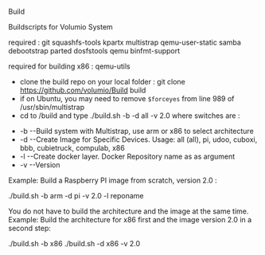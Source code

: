 Build

Buildscripts for Volumio System

required :
git squashfs-tools kpartx multistrap qemu-user-static samba debootstrap parted dosfstools qemu binfmt-support

required for building x86 : qemu-utils

- clone the build repo on your local folder  : git clone https://github.com/volumio/Build build
- if on Ubuntu, you may need to remove `$forceyes` from line 989 of /usr/sbin/multistrap
- cd to /build and type
./build.sh -b -d all -v 2.0 where switches are :

 * -b      --Build system with Multistrap, use arm or x86 to select architecture
 * -d      --Create Image for Specific Devices. Usage: all (all), pi, udoo, cuboxi, bbb, cubietruck, compulab, x86
 * -l      --Create docker layer. Docker Repository name as as argument
 * -v      --Version

Example: Build a Raspberry PI image from scratch, version 2.0 : 

./build.sh -b arm -d pi -v 2.0 -l reponame 

You do not have to build the architecture and the image at the same time. 
Example: Build the architecture for x86 first and the image version 2.0 in a second step:

./build.sh -b x86
./build.sh -d x86 -v 2.0

